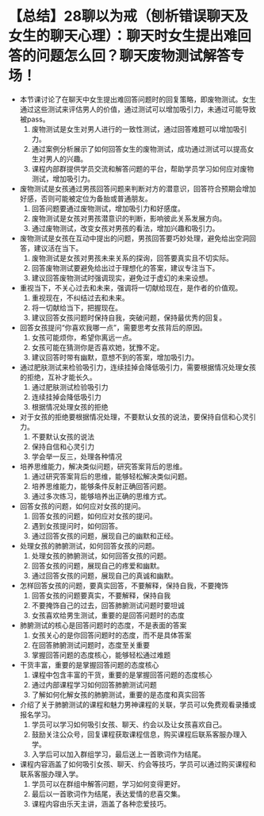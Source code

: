 # 【总结】28聊以为戒（刨析错误聊天及女生的聊天心理）：聊天时女生提出难回答的问题怎么回？聊天废物测试解答专场！

-   本节课讨论了在聊天中女生提出难回答问题时的回复策略，即废物测试。女生通过这些测试来评估男人的价值，通过测试可以增加吸引力，未通过可能导致被pass。
    1.  废物测试是女生对男人进行的一致性测试，通过回答难题可以增加吸引力。
    2.  通过案例分析展示了如何回答女生的废物测试，成功通过测试可以提高女生对男人的兴趣。
    3.  课程内部群提供学员交流和解答问题的平台，帮助学员学习如何应对废物测试，增加吸引力。
-   废物测试是女孩通过男孩回答问题来判断对方的潜意识，回答符合预期会增加好感，否则可能被定位为备胎或普通朋友。
    1.  回答问题要通过废物测试，增加吸引力和好感度。
    2.  废物测试是女孩对男孩潜意识的判断，影响彼此关系发展方向。
    3.  通过废物测试，改变女孩对男孩的看法，增加兴趣和吸引力。
-   废物测试是女孩在互动中提出的问题，男孩回答要巧妙处理，避免给出空洞回答，建议活在当下。
    1.  废物测试是女孩对男孩未来关系的探询，回答要真实且不切实际。
    2.  回答废物测试要避免给出过于理想化的答案，建议专注当下。
    3.  建议回答废物测试时强调现实，避免过于虚幻的未来设想。
-   重视当下，不关心过去和未来，强调将一切献给现在，是作者的价值观。
    1.  重视现在，不纠结过去和未来。
    2.  将一切献给当下，把握现在。
    3.  建议回答女孩问题时保持自我，突破问题，保持最优秀的回复。
-   回答女孩提问“你喜欢我哪一点”，需要思考女孩背后的原因。
    1.  女孩可能烦你，希望你离远一点。
    2.  女孩可能在猜测你是否喜欢她，犹豫不定。
    3.  建议回答时带有幽默，意想不到的答案，增加吸引力。
-   通过肥肤测试来检验吸引力，连续挂掉会降低吸引力，需要根据情况处理女孩的拒绝，互补才能长久。
    1.  通过肥肤测试检验吸引力
    2.  连续挂掉会降低吸引力
    3.  根据情况处理女孩的拒绝
-   对于女孩的拒绝要根据情况处理，不要默认女孩的说法，要保持自信和心灵引力。
    1.  不要默认女孩的说法
    2.  保持自信和心灵引力
    3.  学会举一反三，处理各种情况
-   培养思维能力，解决类似问题，研究答案背后的思维。
    1.  通过研究答案背后的思维，能够轻松解决类似问题。
    2.  培养思维能力，能够条件反射正确回答问题。
    3.  通过多次练习，能够培养出正确的思维方式。
-   回答女孩的问题，如何应对女孩的提问。
    1.  回答女孩的问题，如何应对女孩的提问。
    2.  遇到女孩提问时，如何回答。
    3.  通过回答女孩的问题，展现自己的幽默和正经。
-   处理女孩的肺腑测试，如何回答女孩的问题。
    1.  处理女孩的肺腑测试，如何回答女孩的问题。
    2.  回答女孩的问题，展现自己的疼爱和幽默。
    3.  通过回答女孩的问题，展现自己的真诚和幽默。
-   怎样回答女孩的问题，要真实回答，不要解释，保持自我，不要掩饰
    1.  回答女孩的问题要真实，不要解释，保持自我
    2.  不要掩饰自己的过去，回答肺腑测试问题时要坦诚
    3.  女孩喜欢给男生测试，重要的是回答问题时的态度
-   肺腑测试的核心是回答问题时的态度，不是表面的答案
    1.  女孩关心的是你回答问题时的态度，而不是具体答案
    2.  在回答肺腑测试问题时，态度至关重要
    3.  掌握回答问题的态度核心，能够轻松通过难题
-   干货丰富，重要的是掌握回答问题的态度核心
    1.  课程中包含丰富的干货，重要的是掌握回答问题的态度核心
    2.  通过内部课程学习如何回答肺腑测试问题
    3.  了解如何化解女孩的肺腑测试，重要的是态度和真实回答
-   介绍了关于肺腑测试的课程和魅力男神课程的关联，学员可以免费观看录播或报名学习。
    1.  学员可以学习如何吸引女孩、聊天、约会以及让女孩喜欢自己。
    2.  鼓励关注公众号，回复课程获取课程信息，购买课程后联系客服办理入学。
    3.  入学后可以加入群组学习，最后送上一首歌词作为结尾。
-   课程内容涵盖了如何吸引女孩、聊天、约会等技巧，学员可以通过购买课程和联系客服办理入学。
    1.  学员可以在群组中解答问题，学习如何变得更好。
    2.  最后以一首歌词作为结尾，表达爱情的悲喜交集。
    3.  课程内容由乐天主讲，涵盖了各种恋爱技巧。
